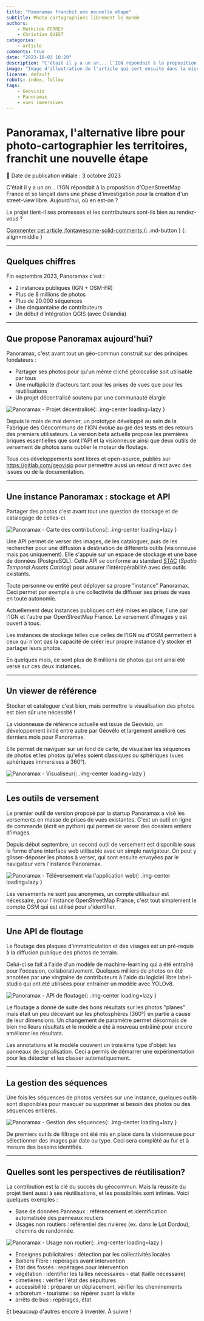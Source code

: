 ```yaml
---
title: "Panoramax franchit une nouvelle étape"
subtitle: Photo-cartographions librement le monde
authors:
    - Mathilde FERREY
    - Christian QUEST
categories:
    - article
comments: true
date: "2023-10-03 10:20"
description: "C'était il y a un an... l'IGN répondait à la proposition d'OpenStreetMap France et se lançait dans une phase d'investigation pour la création d'un street-view libre. Aujourd'hui, où en est-on ?"
image: "Image d'illustration de l'article qui sert ensuite dans la mise en avant : réseaux sociaux, flux RSS... 400x800 en PNG"
license: default
robots: index, follow
tags:
    - Geovisio
    - Panoramax
    - vues immersives
---
```



# Panoramax, l'alternative libre pour photo-cartographier les territoires, franchit une nouvelle étape

:calendar: Date de publication initiale : 3 octobre 2023

C'était il y a un an... l'IGN répondait à la proposition d'OpenStreetMap France et se lançait dans une phase d'investigation pour la création d'un street-view libre. Aujourd'hui, où en est-on ?

Le projet tient-il ses promesses et les contributeurs sont-ils bien au rendez-vous ?

[Commenter cet article :fontawesome-solid-comments:](#__comments){: .md-button }
{: align=middle }

----

## Quelques chiffres

Fin septembre 2023, Panoramax c'est :

* 2 instances publiques (IGN + OSM-FR)
* Plus de 8 millions de photos
* Plus de 20.000 séquences
* Une cinquantaine de contributeurs
* Un début d’intégration QGIS (avec Oslandia)

----

## Que propose Panoramax aujourd'hui?

Panoramax, c'est avant tout un géo-commun construit sur des principes fondateurs :

* Partager ses photos pour qu'un même cliché géolocalisé soit utilisable par tous
* Une multiplicité d’acteurs tant pour les prises de vues que pour les réutilisations
* Un projet décentralisé soutenu par une communauté élargie

![Panoramax - Projet décentralisé](https://cdn.geotribu.fr/img/articles-blog-rdp/articles/2023/panoramax/panoramax_01_projet_decentralise.webp){: .img-center loading=lazy }

Depuis le mois de mai dernier, un prototype développé au sein de la Fabrique des Géocommuns de l'IGN évolue au gré des tests et des retours des premiers utilisateurs.
La version beta actuelle propose les premières briques essentielles que sont l'API et la visionneuse ainsi que deux outils de versement de photos sans oublier le moteur de floutage.

Tous ces développements sont libres et open-source, publiés sur <https://gitlab.com/geovisio> pour permettre aussi un retour direct avec des issues ou de la documentation.

----

## Une instance Panoramax : stockage et API

Partager des photos c'est avant tout une question de stockage et de catalogage de celles-ci.

![Panoramax - Carte des contributions](https://cdn.geotribu.fr/img/articles-blog-rdp/articles/2023/panoramax/panoramax_02_carte.webp){: .img-center loading=lazy }

Une API permet de verser des images, de les cataloguer, puis de les rechercher pour une diffusion à destination de différents outils (visionneuse mais pas uniquement). Elle s'appuie sur un espace de stockage et une base de données (PostgreSQL). Cette API se conforme au standard [STAC](https://stacspec.org/) (_Spatio Temporal Assets Catalog_) pour assurer l'intéropérabilité avec des outils existants.

Toute personne ou entité peut déployer sa propre "instance" Panoramax. Ceci permet par exemple à une collectivité de diffuser ses prises de vues en toute autonomie.

Actuellement deux instances publiques ont été mises en place, l'une par l'IGN et l'autre par OpenStreetMap France. Le versement d'images y est ouvert à tous.

Les instances de stockage telles que celles de l'IGN ou d'OSM permettent à ceux qui n'ont pas la capacité de créer leur propre instance d'y stocker et partager leurs photos.

En quelques mois, ce sont plus de 8 millions de photos qui ont ainsi été versé sur ces deux instances.

----

## Un viewer de référence

Stocker et cataloguer c'est bien, mais permettre la visualisation des photos est bien sûr une nécessité !

La visionneuse de référence actuelle est issue de Geovisio, un développement initié entre autre par Géovélo et largement amélioré ces derniers mois pour Panoramax.

Elle permet de naviguer sur un fond de carte, de visualiser les séquences de photos et les photos qu'elles soient classiques ou sphériques (vues sphériques immersives à 360°).

![Panoramax - Visualiseur](https://cdn.geotribu.fr/img/articles-blog-rdp/articles/2023/panoramax/panoramax_03_viewer.webp){: .img-center loading=lazy }

----

## Les outils de versement

Le premier outil de version proposé par la startup Panoramax a visé les versements en masse de prises de vues existantes. C'est un outil en ligne de commande (écrit en python) qui permet de verser des dossiers entiers d'images.

Depuis début septembre, un second outil de versement est disponible sous la forme d'une interface web utilisable avec un simple navigateur. On peut y glisser-déposer les photos à verser, qui sont ensuite envoyées par le navigateur vers l'instance Panoramax.

![Panoramax - Téléversement via l'application web](https://cdn.geotribu.fr/img/articles-blog-rdp/articles/2023/panoramax/panoramax_04_upload.webp){: .img-center loading=lazy }

Les versements ne sont pas anonymes, un compte utilisateur est nécessaire, pour l'instance OpenStreetMap France, c'est tout simplement le compte OSM qui est utilisé pour s'identifier.

----

## Une API de floutage

Le floutage des plaques d'immatriculation et des visages est un pré-requis à la diffusion publique des photos de terrain.

Celui-ci se fait à l'aide d'un modèle de machine-learning qui a été entraîné pour l'occasion, collaborativement. Quelques milliers de photos on été annotées par une vingtaine de contributeurs à l'aide du logiciel libre label-studio qui ont été utilisées pour entraîner un modèle avec YOLOv8.

![Panoramax - API de floutage](https://cdn.geotribu.fr/img/articles-blog-rdp/articles/2023/panoramax/panoramax_05_floutage.webp){: .img-center loading=lazy }

Le floutage a donné de suite des bons résultats sur les photos "planes" mais était un peu décevant sur les photosphères (360°) en partie à cause de leur dimensions. Un changement de paramètre permet désormais de bien meilleurs résultats et le modèle a été à nouveau entrâiné pour encore améliorer les résultats.

Les annotations et le modèle couvrent un troisième type d'objet: les panneaux de signalisation. Ceci a permis de démarrer une expérimentation pour les détecter et les classer automatiquement.

----

## La gestion des séquences

Une fois les séquences de photos versées sur une instance, quelques outils sont disponibles pour masquer ou supprimer si besoin des photos ou des séquences entières.

![Panoramax - Gestion des séquences](https://cdn.geotribu.fr/img/articles-blog-rdp/articles/2023/panoramax/panoramax_06_sequences.webp){: .img-center loading=lazy }

De premiers outils de filtrage ont été mis en place dans la visionneuse pour sélectionner des images par date ou type. Ceci sera complété au fur et à mesure des besoins identifiés.

----

## Quelles sont les perspectives de réutilisation?

La contribution est la clé du succès du géocommun. Mais la réussite du projet tient aussi à ses réutilisations, et les possibilités sont infinies. Voici quelques exemples :

* Base de données Panneaux : référencement et identification automatisée des panneaux routiers
* Usages non routiers : référentiel des rivières (ex. dans le Lot Dordou), chemins de randonnée.

![Panoramax - Usage non routier](https://cdn.geotribu.fr/img/articles-blog-rdp/articles/2023/panoramax/panoramax_07_canal.webp){: .img-center loading=lazy }

* Enseignes publicitaires : détection par les collectivités locales
* Boitiers Fibre : repérages avant intervention
* Etat des fossés : repérages pour intervention
* végétation : identifier les tailles nécessaires - état (taille nécessaire)
* cimetières : vérifier l'état des sépultures
* accessibilité : préparer un déplacement, vérifier les cheminements
* arboretum - tourisme : se répérer avant la visite
* arrêts de bus : repérages, état

Et beaucoup d'autres encore à inventer. À suivre !

